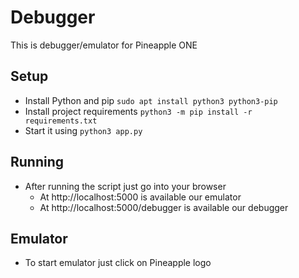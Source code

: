 # Debugger

This is debugger/emulator for Pineapple ONE

## Setup

- Install Python and pip ```sudo apt install python3 python3-pip```
- Install project requirements ```python3 -m pip install -r requirements.txt```
- Start it using ```python3 app.py```

## Running

- After running the script just go into your browser
  - At http://localhost:5000 is available our emulator
  - At http://localhost:5000/debugger is available our debugger

## Emulator

- To start emulator just click on Pineapple logo

